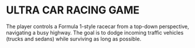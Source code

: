 <h1>ULTRA CAR RACING GAME</h1>
<p>
  The player controls a Formula 1-style racecar from a top-down perspective, navigating a busy highway.
  The goal is to dodge incoming traffic vehicles (trucks and sedans) while surviving as long as possible.
</p>

